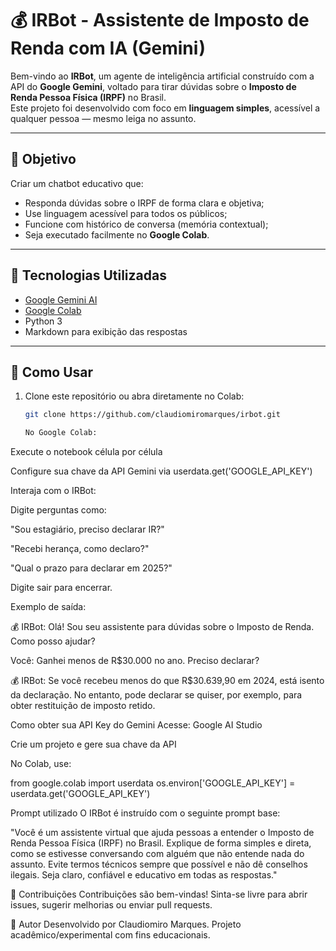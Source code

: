 # 💰 IRBot - Assistente de Imposto de Renda com IA (Gemini)

Bem-vindo ao **IRBot**, um agente de inteligência artificial construído com a API do **Google Gemini**, voltado para tirar dúvidas sobre o **Imposto de Renda Pessoa Física (IRPF)** no Brasil.  
Este projeto foi desenvolvido com foco em **linguagem simples**, acessível a qualquer pessoa — mesmo leiga no assunto.

---

## 📌 Objetivo

Criar um chatbot educativo que:
- Responda dúvidas sobre o IRPF de forma clara e objetiva;
- Use linguagem acessível para todos os públicos;
- Funcione com histórico de conversa (memória contextual);
- Seja executado facilmente no **Google Colab**.

---

## 🧠 Tecnologias Utilizadas

- [Google Gemini AI](https://makersuite.google.com/app)
- [Google Colab](https://colab.research.google.com/)
- Python 3
- Markdown para exibição das respostas

---

## 🚀 Como Usar

1. Clone este repositório ou abra diretamente no Colab:
   ```bash
   git clone https://github.com/claudiomiromarques/irbot.git

   No Google Colab:

Execute o notebook célula por célula

Configure sua chave da API Gemini via userdata.get('GOOGLE_API_KEY')

Interaja com o IRBot:

Digite perguntas como:

"Sou estagiário, preciso declarar IR?"

"Recebi herança, como declaro?"

"Qual o prazo para declarar em 2025?"

Digite sair para encerrar.

Exemplo de saída:

💰 IRBot: Olá! Sou seu assistente para dúvidas sobre o Imposto de Renda. Como posso ajudar?

Você: Ganhei menos de R$30.000 no ano. Preciso declarar?

💰 IRBot: Se você recebeu menos do que R$30.639,90 em 2024, está isento da declaração. No entanto, pode declarar se quiser, por exemplo, para obter restituição de imposto retido.

Como obter sua API Key do Gemini
Acesse: Google AI Studio

Crie um projeto e gere sua chave da API

No Colab, use:

from google.colab import userdata
os.environ['GOOGLE_API_KEY'] = userdata.get('GOOGLE_API_KEY')

Prompt utilizado
O IRBot é instruído com o seguinte prompt base:

"Você é um assistente virtual que ajuda pessoas a entender o Imposto de Renda Pessoa Física (IRPF) no Brasil.
Explique de forma simples e direta, como se estivesse conversando com alguém que não entende nada do assunto.
Evite termos técnicos sempre que possível e não dê conselhos ilegais.
Seja claro, confiável e educativo em todas as respostas."

🤝 Contribuições
Contribuições são bem-vindas!
Sinta-se livre para abrir issues, sugerir melhorias ou enviar pull requests.

🙋 Autor
Desenvolvido por Claudiomiro Marques.
Projeto acadêmico/experimental com fins educacionais.

